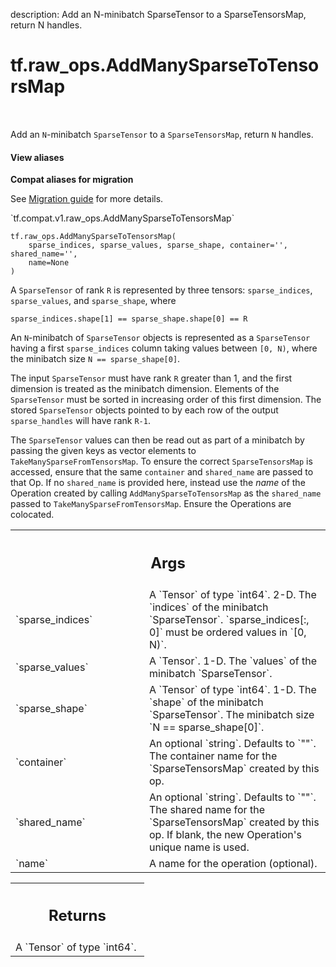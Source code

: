 description: Add an N-minibatch SparseTensor to a SparseTensorsMap, return N handles.

<div itemscope itemtype="http://developers.google.com/ReferenceObject">
<meta itemprop="name" content="tf.raw_ops.AddManySparseToTensorsMap" />
<meta itemprop="path" content="Stable" />
</div>

# tf.raw_ops.AddManySparseToTensorsMap

<!-- Insert buttons and diff -->

<table class="tfo-notebook-buttons tfo-api nocontent" align="left">

</table>



Add an `N`-minibatch `SparseTensor` to a `SparseTensorsMap`, return `N` handles.

<section class="expandable">
  <h4 class="showalways">View aliases</h4>
  <p>
<b>Compat aliases for migration</b>
<p>See
<a href="https://www.tensorflow.org/guide/migrate">Migration guide</a> for
more details.</p>
<p>`tf.compat.v1.raw_ops.AddManySparseToTensorsMap`</p>
</p>
</section>

<pre class="devsite-click-to-copy prettyprint lang-py tfo-signature-link">
<code>tf.raw_ops.AddManySparseToTensorsMap(
    sparse_indices, sparse_values, sparse_shape, container='', shared_name='',
    name=None
)
</code></pre>



<!-- Placeholder for "Used in" -->

A `SparseTensor` of rank `R` is represented by three tensors: `sparse_indices`,
`sparse_values`, and `sparse_shape`, where

```sparse_indices.shape[1] == sparse_shape.shape[0] == R```

An `N`-minibatch of `SparseTensor` objects is represented as a `SparseTensor`
having a first `sparse_indices` column taking values between `[0, N)`, where
the minibatch size `N == sparse_shape[0]`.

The input `SparseTensor` must have rank `R` greater than 1, and the first
dimension is treated as the minibatch dimension.  Elements of the `SparseTensor`
must be sorted in increasing order of this first dimension.  The stored
`SparseTensor` objects pointed to by each row of the output `sparse_handles`
will have rank `R-1`.

The `SparseTensor` values can then be read out as part of a minibatch by passing
the given keys as vector elements to `TakeManySparseFromTensorsMap`.  To ensure
the correct `SparseTensorsMap` is accessed, ensure that the same
`container` and `shared_name` are passed to that Op.  If no `shared_name`
is provided here, instead use the *name* of the Operation created by calling
`AddManySparseToTensorsMap` as the `shared_name` passed to
`TakeManySparseFromTensorsMap`.  Ensure the Operations are colocated.

<!-- Tabular view -->
 <table class="responsive fixed orange">
<colgroup><col width="214px"><col></colgroup>
<tr><th colspan="2"><h2 class="add-link">Args</h2></th></tr>

<tr>
<td>
`sparse_indices`
</td>
<td>
A `Tensor` of type `int64`.
2-D.  The `indices` of the minibatch `SparseTensor`.
`sparse_indices[:, 0]` must be ordered values in `[0, N)`.
</td>
</tr><tr>
<td>
`sparse_values`
</td>
<td>
A `Tensor`.
1-D.  The `values` of the minibatch `SparseTensor`.
</td>
</tr><tr>
<td>
`sparse_shape`
</td>
<td>
A `Tensor` of type `int64`.
1-D.  The `shape` of the minibatch `SparseTensor`.
The minibatch size `N == sparse_shape[0]`.
</td>
</tr><tr>
<td>
`container`
</td>
<td>
An optional `string`. Defaults to `""`.
The container name for the `SparseTensorsMap` created by this op.
</td>
</tr><tr>
<td>
`shared_name`
</td>
<td>
An optional `string`. Defaults to `""`.
The shared name for the `SparseTensorsMap` created by this op.
If blank, the new Operation's unique name is used.
</td>
</tr><tr>
<td>
`name`
</td>
<td>
A name for the operation (optional).
</td>
</tr>
</table>



<!-- Tabular view -->
 <table class="responsive fixed orange">
<colgroup><col width="214px"><col></colgroup>
<tr><th colspan="2"><h2 class="add-link">Returns</h2></th></tr>
<tr class="alt">
<td colspan="2">
A `Tensor` of type `int64`.
</td>
</tr>

</table>

